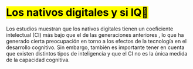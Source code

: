 <h1><mark>Los nativos digitales y si IQ🧟</mark></h1>

<p>Los estudios muestran que los nativos digitales tienen un coeficiente intelectual (CI) más bajo que el de las generaciones anteriores , lo que ha generado cierta preocupación en torno a los efectos de la tecnología en el desarrollo cognitivo. Sin embargo, también es importante tener en cuenta que existen distintos tipos de inteligencia y que el CI no es la única medida de la capacidad cognitiva.</p>

